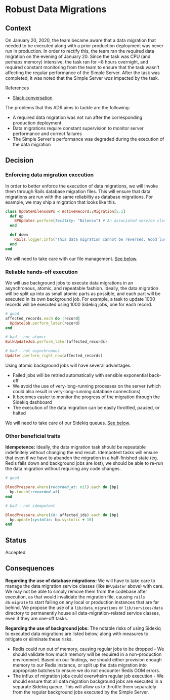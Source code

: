 # Robust Data Migrations

## Context

On January 20, 2020, the team became aware that a data migration that needed to be executed along with a prior
production deployment was never run in production. In order to rectify this, the team ran the required data migration on
the evening of January 20. Since the task was CPU (and perhaps memory) intensive, the task ran for ~8 hours overnight,
and required constant monitoring from the team to ensure that the task wasn't affecting the regular performance of the
Simple Server. After the task was completed, it was noted that the Simple Server _was_ impacted by the task.

References

* [Slack conversation](https://simpledotorg.slack.com/archives/CFHMC60P5/p1579524825012500)

The problems that this ADR aims to tackle are the following:

* A required data migration was not run after the corresponding production deployment
* Data migrations require constant supervision to monitor server performance and correct failures
* The Simple Server's performance was degraded during the execution of the data migration

## Decision

### Enforcing data migration execution

In order to better enforce the execution of data migrations, we will invoke them through Rails database migration files.
This will ensure that data migrations are run with the same reliability as database migrations. For example, we may ship
a migration that looks like this.

```ruby
class UpdateNilensoBPs < ActiveRecord::Migration[5.1]
  def up
    BPUpdater.perform(facility: "Nilenso") # An associated service class that performs the data migration
  end

  def down
    Rails.logger.info("This data migration cannot be reversed. Good luck!")
  end
end
```

We will need to take care with our file management. [See below](#consequences).

### Reliable hands-off execution

We will use background jobs to execute data migrations in an asynchronous, atomic, and repeatable fashion. Ideally, the
data migration will be split up into as small atomic parts as possible, and each part will be executed in its own
background job. For example, a task to update 1000 records will be executed using 1000 Sidekiq jobs, one for each
record.

```ruby
# good
affected_records.each do |record|
  UpdateJob.perform_later(record)
end

# bad - not atomic
BulkUpdateJob.perform_later(affected_records)

# bad - not asynchronous
Updater.perform_right_now(affected_records)
```

Using atomic background jobs will have several advantages.

* Failed jobs will be retried automatically with sensible exponential back-off
* We avoid the use of very-long-running processes on the server (which could also result in very-long-running database
  connections)
* It becomes easier to monitor the progress of the migration through the Sidekiq dashboard
* The execution of the data migration can be easily throttled, paused, or halted

We will need to take care of our Sidekiq queues. [See below](#consequences).

### Other beneficial traits

**Idempotence:** Ideally, the data migration task should be repeatable indefinitely without changing the end result.
Idempotent tasks will ensure that even if we have to abandon the migration in a half-finished state (eg. Redis falls
down and background jobs are lost), we should be able to re-run the data migration without requiring any code changes.

```ruby
# good

BloodPressure.where(recorded_at: nil).each do |bp|
  bp.touch(:recorded_at)
end

# bad - not idempotent

BloodPressure.where(id: affected_ids).each do |bp|
  bp.update(systolic: bp.systolic + 10)
end
```

## Status

Accepted

## Consequences

**Regarding the use of database migrations:** We will have to take care to manage the data migration service classes
(like `BPUpdater` above) with care. We may not be able to simply remove them from the codebase after execution, as that
would invalidate the migration file, causing `rails db:migrate` to start failing on any local or production instances
that are far behind. We propose the use of a `lib/data_migrations` or `lib/services/data` directory to permanently house
all data-migration-related service classes, even if they are one-off tasks.

**Regarding the use of background jobs:** The notable risks of using Sidekiq to executed data migrations are listed
below, along with measures to mitigate or eliminate these risks.

* Redis could run out of memory, causing regular jobs to be dropped - We should validate how much memory will be
  required in a non-production environment. Based on our findings, we should either provision enough memory to our Redis
  instance, or split up the data migration into appropriate batches to ensure we do not encounter Redis OOM errors.
* The influx of migration jobs could overwhelm regular job execution - We should ensure that all data migration
  background jobs are executed in a separate Sidekiq queue. This will allow us to throttle them separately from the
  regular background jobs executed by the Simple Server.
